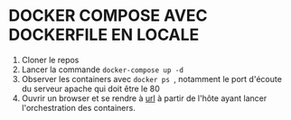 # DOCKER COMPOSE AVEC DOCKERFILE EN LOCALE
1. Cloner le repos
2. Lancer la commande `docker-compose up -d`
3. Observer les containers avec `docker ps `, notamment le port d'écoute du serveur apache qui doit être le 80
4. Ouvrir un browser et se rendre à [url](http://localhost/index.php) à partir de l'hôte ayant lancer l'orchestration des containers.